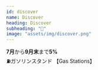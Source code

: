 ```yaml
---
id: discover
name: Discover
heading: Discover
subheading: "📅"
image: "assets/img/discover.png"
---
```

<strong>7月</strong>から<strong>9月末</strong>まで<strong>5%</strong> <br />
⛽ガソリンスタンド 【Gas Stations】　<br />


<!-- 🍔レストラン【Restaurants】 <br /> -->
<!-- 🏬卸売クラブ【Warehouse Clubs】 <br /> -->

<!-- 🛒食料品店 【Grocery Stores】　<br /> -->
<!-- 💊薬局　【Pharmacies/Drug Stores】<br /> -->

<!-- 📙アマゾン【Amazon.com】<br /> -->
<!-- 📳電子財布【Apple, Google, Samsung Pay】<br /> -->

<!-- 💸【PayPal】<br /> -->

<!-- 🎯ターゲット 【Target】　<br /> -->

<!-- 💪フィットネスクラブ　【Gym/Fitness Club】 <br /> -->

<!-- 🏬ワル・マート 【Walmart.com Online Only】　<br /> -->

<!-- 💊薬局　【CVS & Walgreens Only】<br /> -->
<!-- 🚕ウーバーとリーフレット【Uber & Lyft】 <br /> -->
